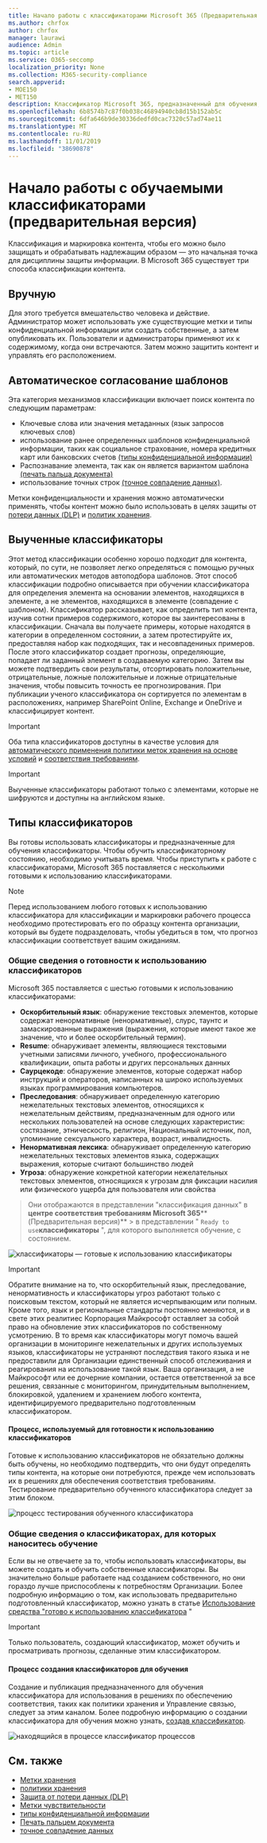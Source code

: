 ```yaml
---
title: Начало работы с классификаторами Microsoft 365 (Предварительная версия)
ms.author: chrfox
author: chrfox
manager: laurawi
audience: Admin
ms.topic: article
ms.service: O365-seccomp
localization_priority: None
ms.collection: M365-security-compliance
search.appverid:
- MOE150
- MET150
description: Классификатор Microsoft 365, предназначенный для обучения, — это средство, которое можно обучить для распознавания различных типов контента, предоставляя им положительные и отрицательные примеры для поиска. После подготовки классификатора и подтверждения его результатов вы можете использовать его для поиска в контенте Организации, классифицировать, чтобы применить метки хранения или учета или включить их в защита от потери данных (DLP) или политики хранения.
ms.openlocfilehash: 6b8574b7c87f0b038c46894940cb8d15b152ab5c
ms.sourcegitcommit: 6dfa646b9de30336dedfd0cac7320c57ad74ae11
ms.translationtype: MT
ms.contentlocale: ru-RU
ms.lasthandoff: 11/01/2019
ms.locfileid: "38690878"
---
```

# <a name="getting-started-with-trainable-classifiers-preview"></a>Начало работы с обучаемыми классификаторами (предварительная версия)

Классификация и маркировка контента, чтобы его можно было защищать и обрабатывать надлежащим образом — это начальная точка для дисциплины защиты информации. В Microsoft 365 существует три способа классификации контента.

## <a name="manually"></a>Вручную

Для этого требуется вмешательство человека и действие. Администратор может использовать уже существующие метки и типы конфиденциальной информации или создать собственные, а затем опубликовать их. Пользователи и администраторы применяют их к содержимому, когда они встречаются. Затем можно защитить контент и управлять его расположением.

## <a name="automated-pattern-matching"></a>Автоматическое согласование шаблонов

Эта категория механизмов классификации включает поиск контента по следующим параметрам:

- Ключевые слова или значения метаданных (язык запросов ключевых слов)
- использование ранее определенных шаблонов конфиденциальной информации, таких как социальное страхование, номера кредитных карт или банковских счетов [(типы конфиденциальной информации)](what-the-sensitive-information-types-look-for.md)
- Распознавание элемента, так как он является вариантом шаблона [(печать пальца документа)](document-fingerprinting.md)
- использование точных строк [(точное совпадение данных)](create-custom-sensitive-information-types-with-exact-data-match-based-classification.md).

Метки конфиденциальности и хранения можно автоматически применять, чтобы контент можно было использовать в целях защиты от [потери данных (DLP)](data-loss-prevention-policies.md) и [политик хранения](retention-policies.md).

## <a name="trainable-classifiers"></a>Выученные классификаторы

Этот метод классификации особенно хорошо подходит для контента, который, по сути, не позволяет легко определяться с помощью ручных или автоматических методов автоподбора шаблонов. Этот способ классификации подробно описывается при обучении классификатора для определения элемента на основании элементов, находящихся в элементе, а не элементов, находящихся в элементе (совпадение с шаблоном). Классификатор рассказывает, как определить тип контента, изучив сотни примеров содержимого, которое вы заинтересованы в классификации. Сначала вы получаете примеры, которые находятся в категории в определенном состоянии, а затем протестируйте их, предоставляя набор как подходящих, так и несовпадениных примеров. После этого классификатор создает прогнозы, определяющие, попадает ли заданный элемент в создаваемую категорию. Затем вы можете подтвердить свои результаты, отсортировать положительные, отрицательные, ложные положительные и ложные отрицательные значения, чтобы повысить точность ее прогнозирования. При публикации ученого классификатора он сортируется по элементам в расположениях, например SharePoint Online, Exchange и OneDrive и классифицирует контент.

> [!IMPORTANT]
> Оба типа классификаторов доступны в качестве условия для [автоматического применения политики меток хранения на основе условий](labels.md#applying-a-retention-label-automatically-based-on-conditions) и [соответствия требованиям](communication-compliance.md).

> [!IMPORTANT]
> Выученные классификаторы работают только с элементами, которые не шифруются и доступны на английском языке.

## <a name="types-of-classifiers"></a>Типы классификаторов

Вы готовы использовать классификаторы и предназначенные для обучения классификаторы. Чтобы обучить классификаторному состоянию, необходимо учитывать время. Чтобы приступить к работе с классификаторами, Microsoft 365 поставляется с несколькими готовыми к использованию классификаторами.

> [!NOTE]
> Перед использованием любого готовых к использованию классификатора для классификации и маркировки рабочего процесса необходимо протестировать его по образцу контента организации, который вы будете подразделовать, чтобы убедиться в том, что прогноз классификации соответствует вашим ожиданиям.

### <a name="understanding-ready-to-use-classifiers"></a>Общие сведения о готовности к использованию классификаторов

Microsoft 365 поставляется с шестью готовыми к использованию классификаторами:

- **Оскорбительный язык**: обнаружение текстовых элементов, которые содержат ненормативные (ненормативные), слурс, таунтс и замаскированные выражения (выражения, которые имеют такое же значение, что и более оскорбительный термин).
- **Resume**: обнаруживает элементы, являющиеся текстовыми учетными записями личного, учебного, профессионального квалификации, опыта работы и других персональных данных
- **Саурцекоде**: обнаружение элементов, которые содержат набор инструкций и операторов, написанных на широко используемых языках программирования компьютеров.
- **Преследования**: обнаруживает определенную категорию нежелательных текстовых элементов, относящихся к нежелательным действиям, предназначенным для одного или нескольких пользователей на основе следующих характеристик: состязание, этническость, религион, Национальный источник, пол, упоминание сексуального характера, возраст, инвалидность.
- **Ненормативная лексика**: обнаруживает определенную категорию нежелательных текстовых элементов языка, содержащих выражения, которые считают большинство людей
- **Угроза**: обнаружение конкретной категории нежелательных текстовых элементов, относящихся к угрозам для фиксации насилия или физического ущерба для пользователя или свойства

 > Они отображаются в представлении "классификация данных" в **центре соответствия требованиям Microsoft 365****(Предварительная версия)** > в представлении " `Ready to use`**классификаторы** ", для которого выполняется обучение, с состоянием.

![классификаторы — готовые к использованию классификаторы](media/classifiers-ready-to-use-classifiers.png)

> [!IMPORTANT]
> Обратите внимание на то, что оскорбительный язык, преследование, ненормативность и классификаторы угроз работают только с поисковым текстом, который не является исчерпывающим или полным.  Кроме того, язык и региональные стандарты постоянно меняются, и в свете этих реалитиес Корпорация Майкрософт оставляет за собой право на обновление этих классификаторов по собственному усмотрению. В то время как классификаторы могут помочь вашей организации в мониторинге нежелательных и других используемых языков, классификаторы не устраняют последствия такого языка и не предоставили для Организации единственный способ отслеживания и реагирования на использование такой язык. Ваша организация, а не Майкрософт или ее дочерние компании, остается ответственной за все решения, связанные с мониторингом, принудительным выполнением, блокировкой, удалением и хранением любого контента, идентифицируемого предварительно подготовленным классификатором.

#### <a name="process-flow-for-using-ready-to-use-classifiers"></a>Процесс, используемый для готовности к использованию классификаторов

Готовые к использованию классификаторов не обязательно должны быть обучены, но необходимо подтвердить, что они будут определять типы контента, на которые они потребуются, прежде чем использовать их в решениях для обеспечения соответствия требованиям. Тестирование предварительно обученного классификатора следует за этим блоком.

![процесс тестирования обученного классификатора](media/classifier-pre-trained-classifier-flow.png)

### <a name="understanding-trainable-classifiers"></a>Общие сведения о классификаторах, для которых наноситесь обучение

Если вы не отвечаете за то, чтобы использовать классификаторы, вы можете создать и обучить собственные классификаторы. Вы значительно больше работаете над созданием собственного, но они гораздо лучше приспособлены к потребностям Организации. Более подробную информацию о том, как использовать предварительно подготовленный классификатор, можно узнать в статье [Использование средства "готово к использованию классификатора](classifier-using-a-ready-to-use-classifier.md) "

> [!IMPORTANT]
> Только пользователь, создающий классификатор, может обучить и просматривать прогнозы, сделанные этим классификатором.

#### <a name="process-flow-for-creating-trainable-classifiers"></a>Процесс создания классификаторов для обучения

Создание и публикация предназначенного для обучения классификатора для использования в решениях по обеспечению соответствия, таких как политики хранения и Управление связью, следует за этим каналом. Более подробную информацию о создании классификатора для обучения можно узнать, [создав классификатор](classifier-creating-a-trainable-classifier.md).

![находящийся в процессе классификатор процессов](media/classifier-trainable-classifier-flow.png)

## <a name="see-also"></a>См. также

- [Метки хранения](labels.md)
- [политики хранения](retention-policies.md)
- [Защита от потери данных (DLP)](data-loss-prevention-policies.md)
- [Метки чувствительности](sensitivity-labels.md)
- [типы конфиденциальной информации](what-the-sensitive-information-types-look-for.md)
- [Печать пальцем документа](document-fingerprinting.md)
- [точное совпадение данных](create-custom-sensitive-information-types-with-exact-data-match-based-classification.md)
